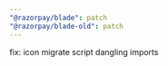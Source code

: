 ```yaml
---
"@razorpay/blade": patch
"@razorpay/blade-old": patch
---
```


fix: icon migrate script dangling imports
